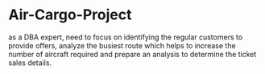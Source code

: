 # Air-Cargo-Project
as a DBA expert, need to focus on identifying the regular customers to provide offers, analyze the busiest route which helps to increase the number of aircraft required and prepare an analysis to determine the ticket sales details.
